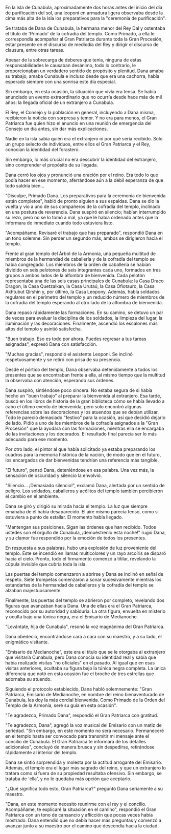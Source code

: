 En la isla de Cunabula, aproximadamente dos horas antes del inicio del día de purificación del sol, una leoponi en armadura ligera observaba desde la cima más alta de la isla los preparativos para la "ceremonia de purificación".

Se trataba de Dana de Cunabula, la hermana menor del Rey Dal y ostentaba el título de 'Primado' de la cofradía del templo. Como Primado, a ella le correspondía acompañar al Gran Patriarca durante toda la Gran Procesión, estar presente en el discurso de mediodía del Rey y dirigir el discurso de clausura, entre otras tareas.

Apesar de la sobrecarga de deberes que tenia, ninguna de estas responsabilidades le causaban desánimo, todo lo contrario, le proporcionaban un verdadero sentido de propósito y plenitud. Dana amaba su trabajo, amaba Cunabula e incluso desde que era una cachorra, había esperado siempre con una sonrisa este día especial.

Sin embargo, en esta ocasión, la situación que vivía era tensa. Se había anunciado un evento extraordinario que no ocurría desde hace más de mil años: la llegada oficial de un extranjero a Cunabula.

El Rey, el Consejo y la población en general, incluyendo a Dana misma, recibieron la noticia con sorpresa y temor. Y no era para menos, el Gran Patriarca fue quien hizo el anuncio en una reunión de emergencia del Consejo un día antes, sin dar más explicaciones.

Nadie en la isla sabía quién era el extranjero ni por qué sería recibido. Solo un grupo selecto de individuos, entre ellos el Gran Patriarca y el Rey, conocían la identidad del forastero.

Sin embargo, lo más crucial no era descubrir la identidad del extranjero, sino comprender el propósito de su llegada.

Dana cerró los ojos y pronunció una oración por el reino. Era todo lo que podía hacer en ese momento, aferrándose aún a la débil esperanza de que todo saldría bien...

"Disculpe, Primado Dana. Los preparativos para la ceremonia de bienvenida están completos", habló de pronto alguien a sus espaldas. Dana se dio la vuelta y vio a uno de sus compañeros de la cofradía del templo, inclinado en una postura de reverencia. Dana suspiró en silencio; habían interrumpido su rezo, pero no se lo tomó a mal, ya que le había ordenado antes que la informara de inmediato cuando todo estuviera listo.

"Acompáñame. Revisaré el trabajo que has preparado", respondió Dana en un tono solemne. Sin perder un segundo más, ambos se dirigieron hacia el templo.

Frente al gran templo del Árbol de la Armonía, una pequeña multitud de miembros de la hermandad de caballería y de la cofradía del templo se había congregado. Los miembros de la orden de caballería se habían dividido en seis pelotones de seis integrantes cada uno, formados en tres grupos a ambos lados de la alfombra de bienvenida. Cada pelotón representaba una de las seis casas principales de Cunabula: la Casa Draco Dragon, la Casa Quetzalkan, la Casa Urutaú, la Casa Ofiotauro, la Casa Akhtubut Qirshin y, por último, la Casa Leopony. Además, había soldados regulares en el perímetro del templo y un reducido número de miembros de la cofradía del templo esperando al otro lado de la alfombra de bienvenida.

Dana repasó rápidamente las formaciones. En su camino, se detuvo un par de veces para evaluar la disciplina de los soldados, la limpieza del lugar, la iluminación y las decoraciones. Finalmente, ascendió los escalones más altos del templo y asintió satisfecha.

"Buen trabajo. Eso es todo por ahora. Puedes regresar a tus tareas asignadas", expresó Dana con satisfacción.

"Muchas gracias", respondió el asistente Leoponi. Se inclinó respetuosamente y se retiró con prisa de su presencia.

Desde el pórtico del templo, Dana observaba detenidamente a todos los presentes que se encontraban frente a ella, al mismo tiempo que la multitud la observaba con atención, esperando sus órdenes.

Dana suspiró, sintiéndose poco sincera. No estaba segura de si había hecho un "buen trabajo" al preparar la bienvenida al extranjero. Esa tarde, buscó en los libros de historia de la gran biblioteca cómo se había llevado a cabo el último evento de bienvenida, pero solo encontró algunas referencias sobre las decoraciones y los atuendos que se debían utilizar. Todo le pareció demasiado "festivo" para la ocasión, así que decidió dejarlo de lado. Pidió a uno de los miembros de la cofradía asignados a la "Gran Procesión" que la ayudara con las formaciones, mientras ella se encargaba de las invitaciones y los decorados. El resultado final parecía ser lo más adecuado para ese momento.

Por otro lado, el pintor al que había solicitado ya estaba preparando los cuadros para la memoria histórica de la nación, de modo que en el futuro, los encargados de dar bienvenidas tendrían una referencia más tangible.

"El futuro", pensó Dana, deteniéndose en esa palabra. Una vez más, la sensación de oscuridad y silencio la envolvió.

"Silencio... ¡Demasiado silencio!", exclamó Dana, alertada por un sentido de peligro. Los soldados, caballeros y acólitos del templo también percibieron el cambio en el ambiente.

Dana se giró y dirigió su mirada hacia el templo. La luz que siempre emanaba de él había desaparecido. El aire mismo parecía tenso, como si estuviera a punto de estallar. El momento había llegado.

"Mantengan sus posiciones. Sigan las órdenes que han recibido. Todos ustedes son el orgullo de Cunabula, ¡demuéstrenlo esta noche!" rugió Dana, y su clamor fue respondido por la emoción de todos los presentes.

En respuesta a sus palabras, hubo una explosión de luz proveniente del templo. Este se incendió en llamas multicolores y un rayo arcoíris se disparó hacia el cielo. Pronto, todo el firmamento comenzó a titilar, revelando la cúpula invisible que cubría toda la isla.

Las puertas del templo comenzaron a abrirse y Dana se inclinó en señal de respeto. Siete trompetas comenzaron a sonar sucesivamente mientras los estandartes de la hermandad de caballeros y la cofradía del templo se alzaban majestuosamente.

Finalmente, las puertas del templo se abrieron por completo, revelando dos figuras que avanzaban hacia Dana. Una de ellas era el Gran Patriarca, reconocido por su autoridad y sabiduría. La otra figura, envuelta en misterio y oculta bajo una túnica negra, era el Emisario de Medianoche.

"Levántate, hija de Cunabula", resonó la voz magnánima del Gran Patriarca.

Dana obedeció, encontrándose cara a cara con su maestro, y a su lado, el enigmático visitante.

"Emisario de Medianoche", este era el título que se le otorgaba al extranjero que visitaría Cunabula, pero Dana conocía su identidad real y sabía que había realizado visitas "no oficiales" en el pasado. Al igual que en esas visitas anteriores, ocultaba su figura bajo la túnica negra completa. La única diferencia que notó en esta ocasión fue el broche de tres estrellas que adornaba su atuendo.

Siguiendo el protocolo establecido, Dana habló solemnemente: "Gran Patriarca, Emisario de Medianoche, en nombre del reino bienaventurado de Cunabula, les doy la más cordial bienvenida. Como Primado de la Orden del Templo de la Armonía, seré su guía en esta ocasión".

"Te agradezco, Primado Dana", respondió el Gran Patriarca con gratitud.

"Te agradezco, Dana", agregó la voz musical del Emisario con un matiz de seriedad. "Sin embargo, en este momento no será necesario. Permaneceré en el templo hasta ser convocado para transmitir mi mensaje ante el concilio de Cunabula. El Gran Patriarca te informará de los detalles adicionales", concluyó de manera brusca y sin despedirse, retirándose rápidamente al interior del templo.

Dana se sintió sorprendida y molesta por la actitud arrogante del Emisario. Además, el templo era el lugar más sagrado del reino, y que un extranjero lo tratara como si fuera de su propiedad resultaba ofensivo. Sin embargo, se trataba de 'ella', y no le quedaba más opción que aceptarlo.

"¿Qué significa todo esto, Gran Patriarca?" preguntó Dana seriamente a su maestro.

"Dana, en este momento necesito reunirme con el rey y el concilio. Acompáñame, te explicaré la situación en el camino", respondió el Gran Patriarca con un tono de cansancio y aflicción que pocas veces había mostrado. Dana entendió que no debía hacer más preguntas y comenzó a avanzar junto a su maestro por el camino que descendía hacia la ciudad.